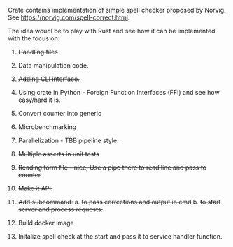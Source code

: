 Crate contains implementation of simple spell checker proposed by Norvig. See https://norvig.com/spell-correct.html.

The idea woudl be to play with Rust and see how it can be implemented with the focus on:
1. ~~Handling files~~
2. Data manipulation code.
3. ~~Adding CLI interface.~~
4. Using crate in Python - Foreign Function Interfaces (FFI) and see how easy/hard it is.
5. Convert counter into generic
6. Microbenchmarking
7. Parallelization - TBB pipeline style.
8. ~~Multiple asserts in unit tests~~
9. ~~Reading form file - nice, Use a pipe there to read line and pass to counter~~
10. ~~Make it API.~~
11. ~~Add subcommand:~~
    a. ~~to pass corrections and output in cmd~~
    b. ~~to start server and process requests.~~
    
12. Build docker image
13. Initalize spell check at the start and pass it to service handler function.